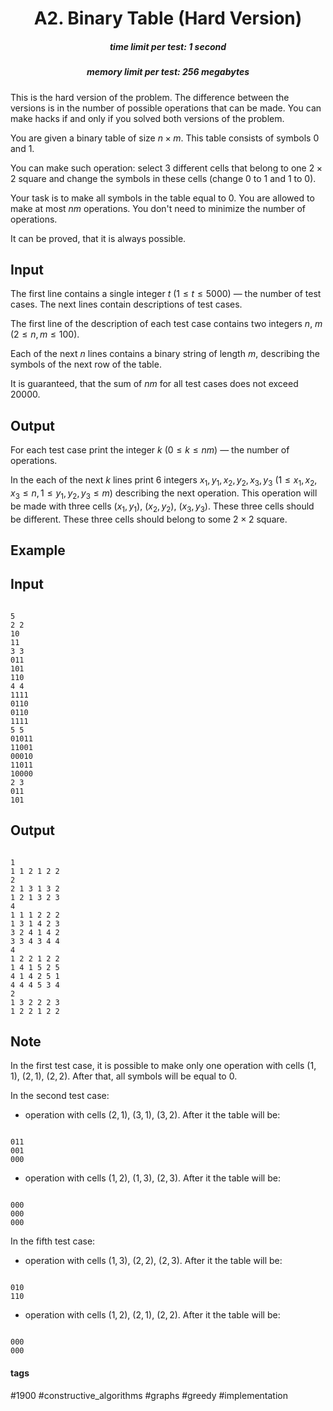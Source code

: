 <h1 style='text-align: center;'> A2. Binary Table (Hard Version)</h1>

<h5 style='text-align: center;'>time limit per test: 1 second</h5>
<h5 style='text-align: center;'>memory limit per test: 256 megabytes</h5>

This is the hard version of the problem. The difference between the versions is in the number of possible operations that can be made. You can make hacks if and only if you solved both versions of the problem.

You are given a binary table of size $n \times m$. This table consists of symbols $0$ and $1$.

You can make such operation: select $3$ different cells that belong to one $2 \times 2$ square and change the symbols in these cells (change $0$ to $1$ and $1$ to $0$).

Your task is to make all symbols in the table equal to $0$. You are allowed to make at most $nm$ operations. You don't need to minimize the number of operations.

It can be proved, that it is always possible.

## Input

The first line contains a single integer $t$ ($1 \leq t \leq 5000$) — the number of test cases. The next lines contain descriptions of test cases.

The first line of the description of each test case contains two integers $n$, $m$ ($2 \leq n, m \leq 100$).

Each of the next $n$ lines contains a binary string of length $m$, describing the symbols of the next row of the table.

It is guaranteed, that the sum of $nm$ for all test cases does not exceed $20000$.

## Output

For each test case print the integer $k$ ($0 \leq k \leq nm$) — the number of operations.

In the each of the next $k$ lines print $6$ integers $x_1, y_1, x_2, y_2, x_3, y_3$ ($1 \leq x_1, x_2, x_3 \leq n, 1 \leq y_1, y_2, y_3 \leq m$) describing the next operation. This operation will be made with three cells $(x_1, y_1)$, $(x_2, y_2)$, $(x_3, y_3)$. These three cells should be different. These three cells should belong to some $2 \times 2$ square.

## Example

## Input


```

5
2 2
10
11
3 3
011
101
110
4 4
1111
0110
0110
1111
5 5
01011
11001
00010
11011
10000
2 3
011
101

```
## Output


```

1
1 1 2 1 2 2
2 
2 1 3 1 3 2
1 2 1 3 2 3
4
1 1 1 2 2 2 
1 3 1 4 2 3
3 2 4 1 4 2
3 3 4 3 4 4
4
1 2 2 1 2 2 
1 4 1 5 2 5 
4 1 4 2 5 1
4 4 4 5 3 4
2
1 3 2 2 2 3
1 2 2 1 2 2

```
## Note

In the first test case, it is possible to make only one operation with cells $(1, 1)$, $(2, 1)$, $(2, 2)$. After that, all symbols will be equal to $0$.

In the second test case:

* operation with cells $(2, 1)$, $(3, 1)$, $(3, 2)$. After it the table will be: 
```
  
011  
001  
000  

```
* operation with cells $(1, 2)$, $(1, 3)$, $(2, 3)$. After it the table will be: 
```
  
000  
000  
000  

```

In the fifth test case:

* operation with cells $(1, 3)$, $(2, 2)$, $(2, 3)$. After it the table will be: 
```
  
010  
110  

```
* operation with cells $(1, 2)$, $(2, 1)$, $(2, 2)$. After it the table will be: 
```
  
000  
000  

```


#### tags 

#1900 #constructive_algorithms #graphs #greedy #implementation 